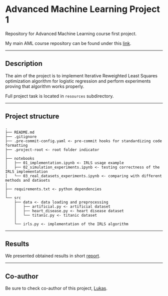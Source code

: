 # Advanced Machine Learning Project 1
Repository for Advanced Machine Learning course first project. 

My main AML course repository can be found under this [link](https://github.com/Wladeko/advanced-machine-learning).

---
## Description
The aim of the project is to implement Iterative Reweighted Least Squares optimization algorithm for logistic regression and perform experiments proving that algorithm works properly.

Full project task is located in `resources` subdirectory.

---
## Project structure
```
.
├── README.md
├── .gitignore
├── .pre-commit-config.yaml <- pre-commit hooks for standardizing code formatting
├── .project-root <- root folder indicator
│
├── notebooks
│   ├── 01_implementation.ipynb <- IRLS usage example
│   ├── 02_simulation_experiments.ipynb <- testing correctness of the IRLS implementation
│   └── 03_real_datasets_experiments.ipynb <- comparing with different methods and datasets
│ 
├── requirements.txt <- python dependencies
│ 
└── src
    ├── data <- data loading and preprocessing
    │   ├── artificial.py <- artificial dataset
    │   ├── heart_disease.py <- heart disease dataset
    │   └── titanic.py <- titanic dataset
    │   
    └── irls.py <- implementation of the IRLS algorithm

```
---
## Results
We presented obtained results in short [report](https://github.com/Wladeko/aml-project-1/blob/main/report.txt).

---
## Co-author
Be sure to check co-author of this project, [Lukas](https://github.com/ashleve).